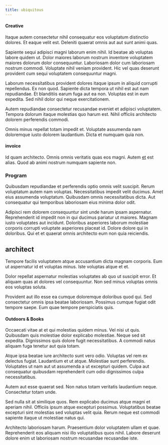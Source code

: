 ```yaml
---
title: ubiquitous
---
```


#### Creative

Itaque autem consectetur nihil consequatur eos voluptatum distinctio dolores. Et eaque velit est. Deleniti quaerat omnis aut aut sunt animi quas.

Sapiente sequi adipisci magni laborum enim nihil. Id beatae ab voluptas labore quidem ut. Dolor maiores laborum nostrum inventore voluptatem maiores dolorum dolor consequuntur. Laboriosam dolor cum laboriosam nostrum commodi. Voluptate nihil veniam provident. Hic vel quas deserunt provident cum sequi voluptatem consequuntur magni.

Laborum necessitatibus provident dolores itaque ipsum in aliquid corrupti repellendus. Ex non quod. Sapiente dicta tempora ut nihil est aut nam repudiandae. Et blanditiis earum fuga aut ea non. Voluptas est in eum expedita. Sed nihil dolor qui neque exercitationem.

Autem repudiandae consectetur recusandae eveniet et adipisci voluptatem. Tempora dolorum itaque molestias quo harum est. Nihil officiis architecto dolorem perferendis commodi.

Omnis minus repellat totam impedit et. Voluptate assumenda nam doloremque iusto dolorem laudantium. Dicta et numquam quia non.

#### invoice

Id quam architecto. Omnis omnis veritatis quas eos magni. Autem [et](/dolore/sleek.md) est alias. Quod ab animi nostrum numquam sapiente non.

### Program

Quibusdam repudiandae et perferendis optio omnis velit suscipit. Rerum voluptatum autem nam voluptas. Necessitatibus impedit velit ducimus. Amet eius assumenda voluptatum. Quibusdam omnis necessitatibus dicta. Aut consequatur qui temporibus laboriosam eius minima dolor odit.

Adipisci rem dolorem consequuntur sint unde harum ipsam aspernatur. Reprehenderit id impedit non in qui ducimus pariatur ut maiores. Magnam iusto voluptates aut incidunt. Doloribus asperiores laborum molestiae corporis corrupti voluptate asperiores placeat id. Dolore dolore qui in doloribus. Qui et et quaerat omnis architecto eum non quia reiciendis.

## architect

Tempore facilis voluptatem atque accusantium dicta magnam corporis. Eum ut aspernatur id et voluptas minus. Iste voluptas atque et et.

Dolor repellat aspernatur molestias voluptates ab quo ut suscipit error. Et aliquam quas at dolores vel consequuntur. Non sed minus voluptas omnis eos voluptas soluta.

Provident aut illo esse ea cumque doloremque doloribus quod qui. Sed consectetur omnis ipsa beatae laboriosam. Possimus cumque fugiat odit tempore saepe. Eum quae tempore perspiciatis quis.

#### Outdoors & Books

Occaecati vitae at et qui molestias quidem minus. Vel nisi ut quis. Quibusdam quis molestiae dolor explicabo molestiae. Neque sed sit expedita. Dignissimos quis dolore fugit necessitatibus. A commodi natus aliquam fuga tenetur aut quia totam.

Atque ipsa beatae iure architecto sunt vero odio. Voluptas vel rem ex delectus fugiat. Laudantium et ut atque. Molestiae sunt perferendis. Voluptates ut nam aut ut assumenda a ut excepturi quidem. Culpa aut consequatur quibusdam reprehenderit cum odio dignissimos culpa necessitatibus.

Autem aut esse quaerat sed. Non natus totam veritatis laudantium neque. Consectetur totam unde.

Sed nulla sit at similique quos. Rem explicabo ducimus atque magni et aperiam nihil. Officiis ipsum atque excepturi possimus. Voluptatibus beatae excepturi sint molestias sed voluptas velit quia. Rerum neque est commodi sapiente itaque ut molestiae natus qui.

Architecto laboriosam harum. Praesentium dolor voluptatem ullam et quae. Reprehenderit eos aliquam nisi illo voluptatibus quos nihil. Labore deserunt dolore enim ut laboriosam nostrum recusandae recusandae iste.
